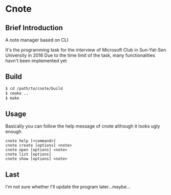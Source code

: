 # Cnote

## Brief Introduction

A note manager based on CLI

It's the programming task for the interview of Microsoft Club in Sun-Yat-Sen University in 2016
Due to the time limit of the task, many functionalities havn't been implemented yet

## Build

```bash
$ cd /path/to/cnote/build
$ cmake ..
$ make
```

## Usage

Basically you can follow the help message of cnote although it looks ugly enough

```
cnote help [<command>]
cnote create [options] <note>
cnote open [options] <note> 
cnote list [options]
cnote show [options] <note>
```

## Last

I'm not sure whether I'll update the program later...maybe...


